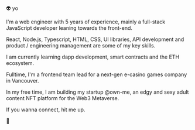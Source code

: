 👽 yo

I'm a web engineer with 5 years of experience, mainly a full-stack JavaScript developer leaning towards the front-end.

React, Node.js, Typescript, HTML, CSS, UI libraries, API development and product / engineering management are some of my key skills.

I am currently learning dapp development, smart contracts and the ETH ecosystem.

Fulltime, I'm a frontend team lead for a next-gen e-casino games company in Vancouver.

In my free time, I am building my startup @own-me, an edgy and sexy adult content NFT platform for the Web3 Metaverse.
 
If you wanna connect, hit me up.

👋
